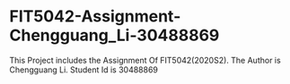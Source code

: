 # FIT5042-Assignment-Chengguang_Li-30488869

This Project includes the Assignment Of FIT5042(2020S2). The Author is Chengguang Li. Student Id is 30488869